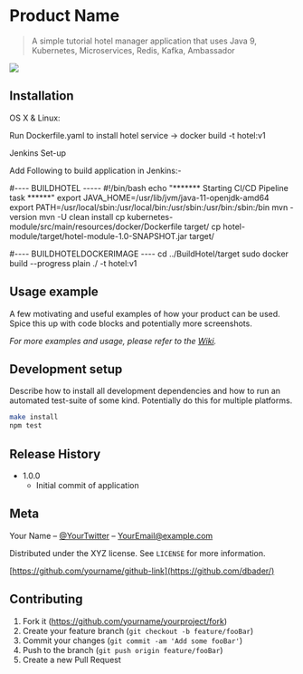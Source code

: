 # Product Name
> A simple tutorial hotel manager application that uses Java 9, Kubernetes, Microservices, Redis, Kafka, Ambassador

![](header.png)

## Installation

OS X & Linux:

Run Dockerfile.yaml to install hotel service -> docker build -t hotel:v1

Jenkins Set-up

Add Following to build application in Jenkins:-

#---- BUILDHOTEL -----
#!/bin/bash
echo "******* Starting CI/CD Pipeline task ******"
export JAVA_HOME=/usr/lib/jvm/java-11-openjdk-amd64
export PATH=/usr/local/sbin:/usr/local/bin:/usr/sbin:/usr/bin:/sbin:/bin 
mvn -version
mvn -U clean install
cp kubernetes-module/src/main/resources/docker/Dockerfile target/
cp hotel-module/target/hotel-module-1.0-SNAPSHOT.jar target/

#---- BUILDHOTELDOCKERIMAGE ----
cd ../BuildHotel/target
sudo docker build --progress plain ./ -t hotel:v1

## Usage example

A few motivating and useful examples of how your product can be used. Spice this up with code blocks and potentially more screenshots.

_For more examples and usage, please refer to the [Wiki][wiki]._

## Development setup

Describe how to install all development dependencies and how to run an automated test-suite of some kind. Potentially do this for multiple platforms.

```sh
make install
npm test
```

## Release History

* 1.0.0
    * Initial commit of application

## Meta

Your Name – [@YourTwitter](https://twitter.com/dbader_org) – YourEmail@example.com

Distributed under the XYZ license. See ``LICENSE`` for more information.

[https://github.com/yourname/github-link](https://github.com/dbader/)

## Contributing

1. Fork it (<https://github.com/yourname/yourproject/fork>)
2. Create your feature branch (`git checkout -b feature/fooBar`)
3. Commit your changes (`git commit -am 'Add some fooBar'`)
4. Push to the branch (`git push origin feature/fooBar`)
5. Create a new Pull Request

<!-- Markdown link & img dfn's -->
[npm-image]: https://img.shields.io/npm/v/datadog-metrics.svg?style=flat-square
[npm-url]: https://npmjs.org/package/datadog-metrics
[npm-downloads]: https://img.shields.io/npm/dm/datadog-metrics.svg?style=flat-square
[travis-image]: https://img.shields.io/travis/dbader/node-datadog-metrics/master.svg?style=flat-square
[travis-url]: https://travis-ci.org/dbader/node-datadog-metrics
[wiki]: https://github.com/yourname/yourproject/wiki
